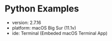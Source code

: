 # Python Examples
- version: 2.7.16
- platform: macOS Big Sur (11.1v)
- ide: Terminal (Embeded macOS Terminal App)
